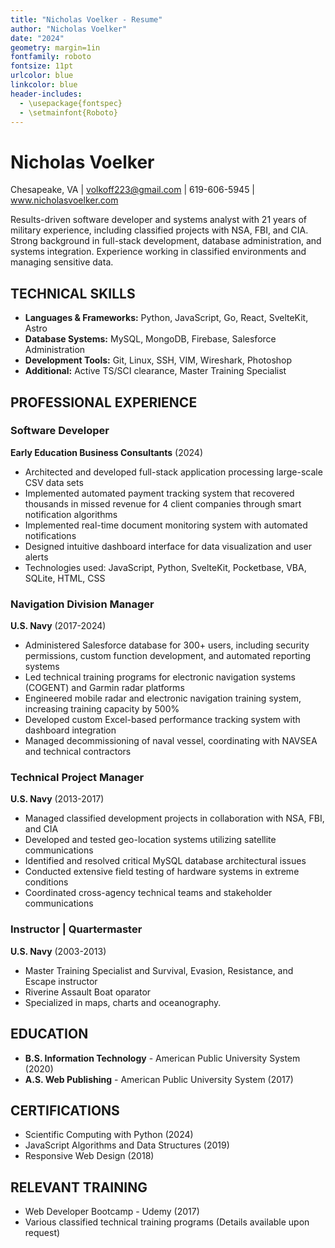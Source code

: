 ```yaml
---
title: "Nicholas Voelker - Resume"
author: "Nicholas Voelker"
date: "2024"
geometry: margin=1in
fontfamily: roboto
fontsize: 11pt
urlcolor: blue
linkcolor: blue
header-includes:
  - \usepackage{fontspec}
  - \setmainfont{Roboto}
---
```


# Nicholas Voelker

Chesapeake, VA | volkoff223@gmail.com | 619-606-5945 | www.nicholasvoelker.com

Results-driven software developer and systems analyst with 21 years of military experience, including classified projects with NSA, FBI, and CIA. Strong background in full-stack development, database administration, and systems integration. Experience working in classified environments and managing sensitive data.

## TECHNICAL SKILLS

- **Languages & Frameworks:** Python, JavaScript, Go, React, SvelteKit, Astro
- **Database Systems:** MySQL, MongoDB, Firebase, Salesforce Administration
- **Development Tools:** Git, Linux, SSH, VIM, Wireshark, Photoshop
- **Additional:** Active TS/SCI clearance, Master Training Specialist

## PROFESSIONAL EXPERIENCE

### Software Developer

**Early Education Business Consultants** (2024)

- Architected and developed full-stack application processing large-scale CSV data sets
- Implemented automated payment tracking system that recovered thousands in missed revenue for 4 client companies through smart notification algorithms
- Implemented real-time document monitoring system with automated notifications
- Designed intuitive dashboard interface for data visualization and user alerts
- Technologies used: JavaScript, Python, SvelteKit, Pocketbase, VBA, SQLite, HTML, CSS

### Navigation Division Manager

**U.S. Navy** (2017-2024)

- Administered Salesforce database for 300+ users, including security permissions, custom function development, and automated reporting systems
- Led technical training programs for electronic navigation systems (COGENT) and Garmin radar platforms
- Engineered mobile radar and electronic navigation training system, increasing training capacity by 500%
- Developed custom Excel-based performance tracking system with dashboard integration
- Managed decommissioning of naval vessel, coordinating with NAVSEA and technical contractors

### Technical Project Manager

**U.S. Navy** (2013-2017)

- Managed classified development projects in collaboration with NSA, FBI, and CIA
- Developed and tested geo-location systems utilizing satellite communications
- Identified and resolved critical MySQL database architectural issues
- Conducted extensive field testing of hardware systems in extreme conditions
- Coordinated cross-agency technical teams and stakeholder communications

### Instructor | Quartermaster

**U.S. Navy** (2003-2013)

- Master Training Specialist and Survival, Evasion, Resistance, and Escape instructor
- Riverine Assault Boat oparator
- Specialized in maps, charts and oceanography.

## EDUCATION

- **B.S. Information Technology** - American Public University System (2020)
- **A.S. Web Publishing** - American Public University System (2017)

## CERTIFICATIONS

- Scientific Computing with Python (2024)
- JavaScript Algorithms and Data Structures (2019)
- Responsive Web Design (2018)

## RELEVANT TRAINING

- Web Developer Bootcamp - Udemy (2017)
- Various classified technical training programs (Details available upon request)
